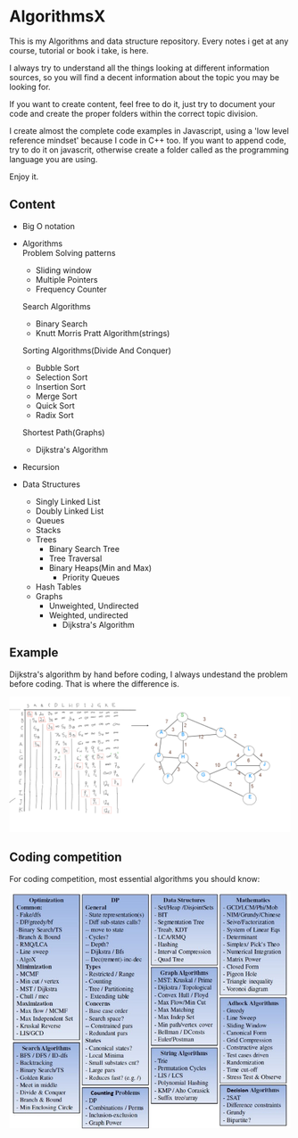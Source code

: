 # AlgorithmsX

This is my Algorithms and data structure repository. 
Every notes i get at any course, tutorial or book i take, is here.

I always try to understand all the things looking at different information sources, so you will find
a decent information about the topic you may be looking for.

If you want to create content, feel free to do it, just try to document your code and create 
the proper folders within the correct topic division.

I create almost the complete code examples in Javascript, using a 'low level reference mindset' because I code in C++ too.
If you want to append code, try to do it on javascrit, otherwise create a folder called as the programming language you are
using.

Enjoy it.
## Content
- Big O notation
- Algorithms\
    Problem Solving patterns
    * Sliding window
    * Multiple Pointers
    * Frequency Counter
    
    Search Algorithms
    * Binary Search
    * Knutt Morris Pratt Algorithm(strings)
    
    Sorting Algorithms(Divide And Conquer)
    * Bubble Sort
    * Selection Sort
    * Insertion Sort
    * Merge Sort
    * Quick Sort
    * Radix Sort
    
    Shortest Path(Graphs)
    * Dijkstra's Algorithm
    
- Recursion
- Data Structures
    * Singly Linked List
    * Doubly Linked List
    * Queues
    * Stacks
    * Trees
        * Binary Search Tree
        * Tree Traversal
        * Binary Heaps(Min and Max)
            * Priority Queues
    * Hash Tables
    * Graphs
        * Unweighted, Undirected
        * Weighted, undirected
            * Dijkstra's Algorithm

## Example

Dijkstra's algorithm by hand before coding, I always undestand the problem before coding. That is where the
difference is.

![Screenshot](.gitutils/dijkstras-problem-solved.png?raw=true "Dijkstra's Algorithm")

## Coding competition
For coding competition, most essential algorithms you should know:

![Screenshot](.gitutils/most-important-algorithms.jpg?raw=true "Most useful Algorithms list")
